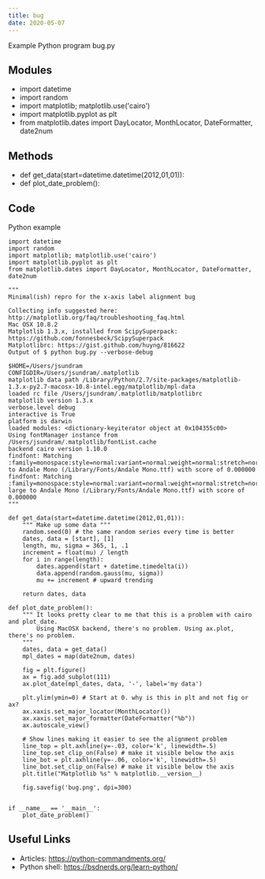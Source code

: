 ```yaml
---
title: bug
date: 2020-05-07
---
```

Example Python program bug.py

## Modules

* import datetime
* import random
* import matplotlib; matplotlib.use('cairo')
* import matplotlib.pyplot as plt
* from matplotlib.dates import DayLocator, MonthLocator, DateFormatter, date2num

## Methods

* def get_data(start=datetime.datetime(2012,01,01)):
* def plot_date_problem():

## Code

Python example

    import datetime
    import random
    import matplotlib; matplotlib.use('cairo')
    import matplotlib.pyplot as plt
    from matplotlib.dates import DayLocator, MonthLocator, DateFormatter, date2num
    
    """
    Minimal(ish) repro for the x-axis label alignment bug
    
    Collecting info suggested here: http://matplotlib.org/faq/troubleshooting_faq.html
    Mac OSX 10.8.2
    Matplotlib 1.3.x, installed from ScipySuperpack: https://github.com/fonnesbeck/ScipySuperpack
    Matplotlibrc: https://gist.github.com/huyng/816622
    Output of $ python bug.py --verbose-debug
    
    $HOME=/Users/jsundram
    CONFIGDIR=/Users/jsundram/.matplotlib
    matplotlib data path /Library/Python/2.7/site-packages/matplotlib-1.3.x-py2.7-macosx-10.8-intel.egg/matplotlib/mpl-data
    loaded rc file /Users/jsundram/.matplotlib/matplotlibrc
    matplotlib version 1.3.x
    verbose.level debug
    interactive is True
    platform is darwin
    loaded modules: <dictionary-keyiterator object at 0x104355c00>
    Using fontManager instance from /Users/jsundram/.matplotlib/fontList.cache
    backend cairo version 1.10.0
    findfont: Matching :family=monospace:style=normal:variant=normal:weight=normal:stretch=normal:size=medium to Andale Mono (/Library/Fonts/Andale Mono.ttf) with score of 0.000000
    findfont: Matching :family=monospace:style=normal:variant=normal:weight=normal:stretch=normal:size=x-large to Andale Mono (/Library/Fonts/Andale Mono.ttf) with score of 0.000000
    """
    
    def get_data(start=datetime.datetime(2012,01,01)):
        """ Make up some data """
        random.seed(0) # the same random series every time is better
        dates, data = [start], [1]
        length, mu, sigma = 365, 1, .1
        increment = float(mu) / length
        for i in range(length):
            dates.append(start + datetime.timedelta(i))
            data.append(random.gauss(mu, sigma))
            mu += increment # upward trending
        
        return dates, data
    
    def plot_date_problem():
        """ It looks pretty clear to me that this is a problem with cairo and plot_date.
            Using MacOSX backend, there's no problem. Using ax.plot, there's no problem.
        """
        dates, data = get_data()
        mpl_dates = map(date2num, dates)
        
        fig = plt.figure()
        ax = fig.add_subplot(111)
        ax.plot_date(mpl_dates, data, '-', label='my data')
    
        plt.ylim(ymin=0) # Start at 0. why is this in plt and not fig or ax?
        ax.xaxis.set_major_locator(MonthLocator())
        ax.xaxis.set_major_formatter(DateFormatter("%b"))
        ax.autoscale_view()
        
        # Show lines making it easier to see the alignment problem
        line_top = plt.axhline(y=-.03, color='k', linewidth=.5)
        line_top.set_clip_on(False) # make it visible below the axis
        line_bot = plt.axhline(y=-.06, color='k', linewidth=.5)
        line_bot.set_clip_on(False) # make it visible below the axis
        plt.title("Matplotlib %s" % matplotlib.__version__)
        
        fig.savefig('bug.png', dpi=300)
    
    
    if __name__ == '__main__':
        plot_date_problem()

## Useful Links

- Articles: https://python-commandments.org/
- Python shell: https://bsdnerds.org/learn-python/
